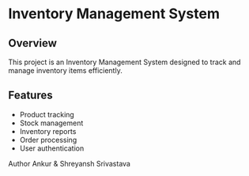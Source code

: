 # Inventory Management System

## Overview

This project is an Inventory Management System designed to track and manage inventory items efficiently.

## Features

- Product tracking
- Stock management
- Inventory reports
- Order processing
- User authentication

Author
Ankur &
Shreyansh Srivastava
